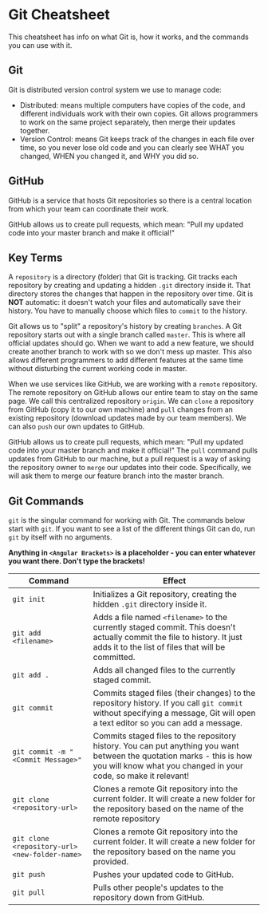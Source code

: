 # Git Cheatsheet

This cheatsheet has info on what Git is, how it works, and the commands you can use with it.

## Git

Git is distributed version control system we use to manage code:
* Distributed: means multiple computers have copies of the code, and different individuals work with their own copies. Git allows programmers to work on the same project separately, then merge their updates together.
* Version Control: means Git keeps track of the changes in each file over time, so you never lose old code and you can clearly see WHAT you changed, WHEN you changed it, and WHY you did so. 

## GitHub

GitHub is a service that hosts Git repositories so there is a central location from which your team can coordinate their work.

GitHub allows us to create pull requests, which mean: "Pull my updated code into your master branch and make it official!"

## Key Terms
A `repository` is a directory (folder) that Git is tracking. Git tracks each repository by creating and updating a hidden `.git` directory inside it. That directory stores the changes that happen in the repository over time. Git is **NOT** automatic: it doesn't watch your files and automatically save their history. You have to manually choose which files to `commit` to the history.

Git allows us to "split" a repository's history by creating `branches`. A Git repository starts out with a single branch called `master`. This is where all official updates should go. When we want to add a new feature, we should create another branch to work with so we don't mess up master. This also allows different programmers to add different features at the same time without disturbing the current working code in master.

When we use services like GitHub, we are working with a `remote` repository. The remote repository on GitHub allows our entire team to stay on the same page. We call this centralized repository `origin`. We can `clone` a repository from GitHub (copy it to our own machine) and `pull` changes from an existing repository (download updates made by our team members). We can also `push` our own updates to GitHub.

GitHub allows us to create pull requests, which mean: "Pull my updated code into your master branch and make it official!" The `pull` command pulls updates from GitHub to our machine, but a pull request is a way of asking the repository owner to `merge` our updates into their code. Specifically, we will ask them to merge our feature branch into the master branch.

## Git Commands

`git` is the singular command for working with Git. The commands below start with `git`. If you want to see a list of the different things Git can do, run `git` by itself with no arguments.

**Anything in `<Angular Brackets>` is a placeholder - you can enter whatever you want there. Don't type the brackets!**

|Command|Effect|
|---|---|
|`git init`|Initializes a Git repository, creating the hidden `.git` directory inside it.|
|`git add <filename>`|Adds a file named `<filename>` to the currently staged commit. This doesn't actually commit the file to history. It just adds it to the list of files that will be committed.|
|`git add .`|Adds all changed files to the currently staged commit.|
|`git commit`|Commits staged files (their changes) to the repository history. If you call `git commit` without specifying a message, Git will open a text editor so you can add a message.|
|`git commit -m "<Commit Message>"`|Commits staged files to the repository history. You can put anything you want between the quotation marks - this is how you will know what you changed in your code, so make it relevant!|
|`git clone <repository-url>`|Clones a remote Git repository into the current folder. It will create a new folder for the repository based on the name of the remote repository|
|`git clone <repository-url> <new-folder-name>`|Clones a remote Git repository into the current folder. It will create a new folder for the repository based on the name you provided.|
|`git push`|Pushes your updated code to GitHub.|
|`git pull`|Pulls other people's updates to the repository down from GitHub.|

